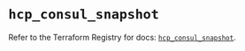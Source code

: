 # `hcp_consul_snapshot`

Refer to the Terraform Registry for docs: [`hcp_consul_snapshot`](https://registry.terraform.io/providers/hashicorp/hcp/0.93.0/docs/resources/consul_snapshot).
